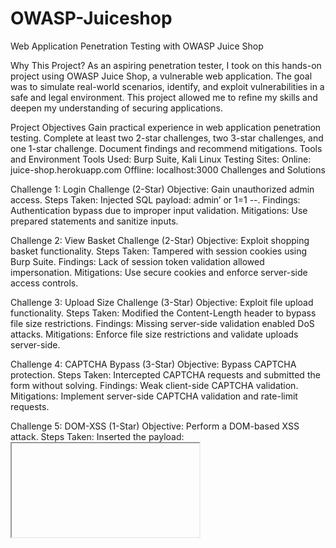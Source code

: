 # OWASP-Juiceshop
Web Application Penetration Testing with OWASP Juice Shop


Why This Project?
As an aspiring penetration tester, I took on this hands-on project using OWASP Juice Shop, a vulnerable web application. 
The goal was to simulate real-world scenarios, identify, and exploit vulnerabilities in a safe and legal environment. 
This project allowed me to refine my skills and deepen my understanding of securing applications.


Project Objectives
Gain practical experience in web application penetration testing.
Complete at least two 2-star challenges, two 3-star challenges, and one 1-star challenge.
Document findings and recommend mitigations.
Tools and Environment
Tools Used: Burp Suite, Kali Linux
Testing Sites:
Online: juice-shop.herokuapp.com
Offline: localhost:3000
Challenges and Solutions


Challenge 1: Login Challenge (2-Star)
Objective: Gain unauthorized admin access.
Steps Taken: Injected SQL payload: admin’ or 1=1 --.
Findings: Authentication bypass due to improper input validation.
Mitigations: Use prepared statements and sanitize inputs.


Challenge 2: View Basket Challenge (2-Star)
Objective: Exploit shopping basket functionality.
Steps Taken: Tampered with session cookies using Burp Suite.
Findings: Lack of session token validation allowed impersonation.
Mitigations: Use secure cookies and enforce server-side access controls.


Challenge 3: Upload Size Challenge (3-Star)
Objective: Exploit file upload functionality.
Steps Taken: Modified the Content-Length header to bypass file size restrictions.
Findings: Missing server-side validation enabled DoS attacks.
Mitigations: Enforce file size restrictions and validate uploads server-side.


Challenge 4: CAPTCHA Bypass (3-Star)
Objective: Bypass CAPTCHA protection.
Steps Taken: Intercepted CAPTCHA requests and submitted the form without solving.
Findings: Weak client-side CAPTCHA validation.
Mitigations: Implement server-side CAPTCHA validation and rate-limit requests.


Challenge 5: DOM-XSS (1-Star)
Objective: Perform a DOM-based XSS attack.
Steps Taken:
Inserted the payload: <iframe src="javascript:alert('xss')">.
Observed the successful execution of the attack in the search bar.
Findings: Improper client-side handling of input allowed malicious script execution.
Mitigations: Escape special characters in user input and use CSP (Content Security Policy).


Key Learnings
The importance of validating inputs and securing cookies.
Effective server-side controls are critical for web application security.
Practical tools like Burp Suite and Kali Linux are essential for penetration testing.

